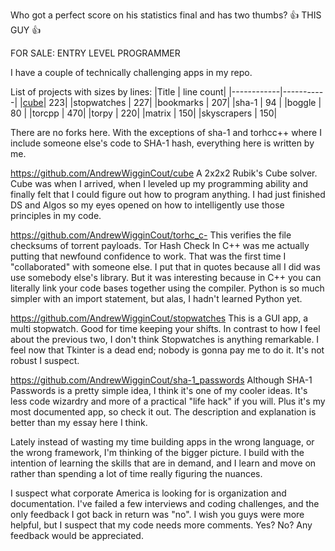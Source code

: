 Who got a perfect score on his statistics final and has two thumbs? 👍 THIS GUY 👍

FOR SALE: ENTRY LEVEL PROGRAMMER

I have a couple of technically challenging apps in my repo.

List of projects with sizes by lines:
|Title       | line count|
|------------|-----------|
|[cube](https://github.com/AndrewWigginCout/cube)| 223|
|stopwatches | 227|
|bookmarks   | 207|
|sha-1		   | 94 |
|boggle		   | 80 |
|torcpp		   | 470|
|torpy		   | 220|
|matrix		   | 150|
|skyscrapers | 150|

There are no forks here. With the exceptions of sha-1 and torhcc++ where I include someone else's code to SHA-1 hash, everything here is written by me.

https://github.com/AndrewWigginCout/cube
A 2x2x2 Rubik's Cube solver.
Cube was when I arrived, when I leveled up my programming ability and finally felt that I could figure out how to program anything. I had just finished DS and Algos so my eyes opened on how to intelligently use those principles in my code.

https://github.com/AndrewWigginCout/torhc_c-
This verifies the file checksums of torrent payloads.
Tor Hash Check In C++ was me actually putting that newfound confidence to work. That was the first time I "collaborated" with someone else. I put that in quotes because all I did was use somebody else's library. But it was interesting because in C++ you can literally link your code bases together using the compiler. Python is so much simpler with an import statement, but alas, I hadn't learned Python yet.

https://github.com/AndrewWigginCout/stopwatches
This is a GUI app, a multi stopwatch. Good for time keeping your shifts.
In contrast to how I feel about the previous two, I don't think Stopwatches is anything remarkable. I feel now that Tkinter is a dead end; nobody is gonna pay me to do it. It's not robust I suspect.

https://github.com/AndrewWigginCout/sha-1_passwords
Although SHA-1 Passwords is a pretty simple idea, I think it's one of my cooler ideas. It's less code wizardry and more of a practical "life hack" if you will. Plus it's my most documented app, so check it out. The description and explanation is better than my essay here I think.

Lately instead of wasting my time building apps in the wrong language, or the wrong framework, I'm thinking of the bigger picture. I build with the intention of learning the skills that are in demand, and I learn and move on rather than spending a lot of time really figuring the nuances.

I suspect what corporate America is looking for is organization and documentation. I've failed a few interviews and coding challenges, and the only feedback I got back in return was "no". I wish you guys were more helpful, but I suspect that my code needs more comments. Yes? No? Any feedback would be appreciated.
